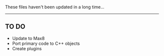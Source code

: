 These files haven't been updated in a long time... 

---

## TO DO
- Update to Max8
- Port primary code to C++ objects
- Create plugins
